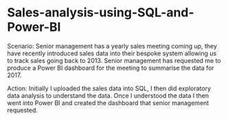# Sales-analysis-using-SQL-and-Power-BI

Scenario: Senior management has a yearly sales meeting coming up, they have recently introduced sales data into their bespoke system allowing us to track sales going back to 2013. Senior management has requested me to produce a Power BI dashboard for the meeting to summarise the data for 2017.

Action: Initially I uploaded the sales data into SQL, I then did exploratory data analysis to understand the data. Once I understood the data I then went into Power BI and created the dashboard that senior management requested.
